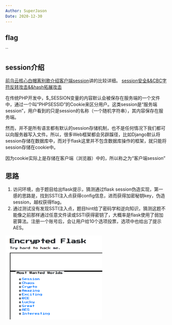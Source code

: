 ```yaml
---
Author: SuperJason
Date: 2020-12-30
---
```


## flag
``
## session介绍
[前乌云核心白帽离别歌介绍客户端session](https://www.leavesongs.com/PENETRATION/client-session-security.html)讲的比较详细。
[session安全&&CBC字符反转攻击&&hash拓展攻击](https://www.cnblogs.com/ophxc/p/13124248.html)

在传统PHP开发中，$_SESSION变量的内容默认会被保存在服务端的一个文件中，通过一个叫“PHPSESSID”的Cookie来区分用户。这类session是“服务端session”，用户看到的只是session的名称（一个随机字符串），其内容保存在服务端。  

然而，并不是所有语言都有默认的session存储机制，也不是任何情况下我们都可以向服务器写入文件。所以，很多Web框架都会另辟蹊径，比如Django默认将session存储在数据库中，而对于flask这里并不包含数据库操作的框架，就只能将session存储在cookie中。  

因为cookie实际上是存储在客户端（浏览器）中的，所以称之为“客户端session”  
## 思路
1. 访问环境，由于题目给出flask提示，猜测通过flask session伪造实现，第一感的思路是，找到SSTI注入点获得config信息，进而获得加密秘钥key，伪造session，越权获得flag。
2. 通过测试没有发现SSTI注入点，题目hint给了密码学和逆向知识，猜测这题不能像之前那样通过任意文件读或SSTI获得密钥了，大概率是flask使用了弱加密算法。注册一个账号后，会让用户给10个选项投票，选项中也给出了提示AES。
<img src="./images/flask-1.png" width = 60%/>
   
   